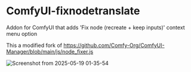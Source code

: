 # ComfyUI-fixnodetranslate

Addon for ComfyUI that adds 'Fix node (recreate + keep inputs)' context menu option

This a modified fork of https://github.com/Comfy-Org/ComfyUI-Manager/blob/main/js/node_fixer.js

![Screenshot from 2025-05-19 01-35-54](https://github.com/user-attachments/assets/3a75ba3a-a86f-491d-a644-cf6532e74541)
